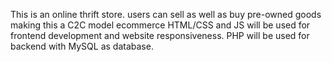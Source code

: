 This is an online thrift store. users can sell as well as buy pre-owned goods making this a C2C model ecommerce
HTML/CSS and JS will be used for frontend development and website responsiveness.
PHP will be used for backend with MySQL as database.
